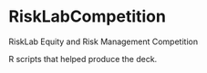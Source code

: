 # RiskLabCompetition
RiskLab Equity and Risk Management Competition

R scripts that helped produce the deck.
